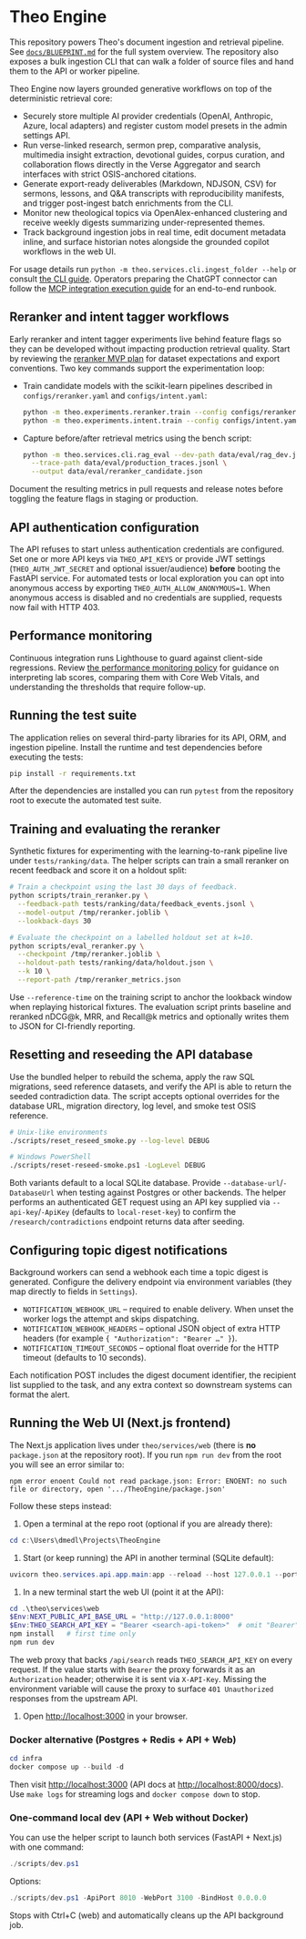 # Theo Engine

This repository powers Theo's document ingestion and retrieval pipeline. See [`docs/BLUEPRINT.md`](docs/BLUEPRINT.md) for the full system overview. The repository also exposes a bulk ingestion CLI that can walk a folder of source files and hand them to the API or worker pipeline.

Theo Engine now layers grounded generative workflows on top of the deterministic retrieval core:

- Securely store multiple AI provider credentials (OpenAI, Anthropic, Azure, local adapters) and register custom model presets in the admin settings API.
- Run verse-linked research, sermon prep, comparative analysis, multimedia insight extraction, devotional guides, corpus curation, and collaboration flows directly in the Verse Aggregator and search interfaces with strict OSIS-anchored citations.
- Generate export-ready deliverables (Markdown, NDJSON, CSV) for sermons, lessons, and Q&A transcripts with reproducibility manifests, and trigger post-ingest batch enrichments from the CLI.
- Monitor new theological topics via OpenAlex-enhanced clustering and receive weekly digests summarizing under-represented themes.
- Track background ingestion jobs in real time, edit document metadata inline, and surface historian notes alongside the grounded copilot workflows in the web UI.

For usage details run `python -m theo.services.cli.ingest_folder --help` or consult [the CLI guide](docs/CLI.md). Operators preparing the ChatGPT connector can follow the [MCP integration execution guide](docs/mcp_integration_guide.md) for an end-to-end runbook.

## Reranker and intent tagger workflows

Early reranker and intent tagger experiments live behind feature flags so they can be
developed without impacting production retrieval quality. Start by reviewing the
[reranker MVP plan](docs/reranker_mvp.md) for dataset expectations and export
conventions. Two key commands support the experimentation loop:

- Train candidate models with the scikit-learn pipelines described in
  `configs/reranker.yaml` and `configs/intent.yaml`:

  ```bash
  python -m theo.experiments.reranker.train --config configs/reranker.yaml
  python -m theo.experiments.intent.train --config configs/intent.yaml
  ```

- Capture before/after retrieval metrics using the bench script:

  ```bash
  python -m theo.services.cli.rag_eval --dev-path data/eval/rag_dev.jsonl \
    --trace-path data/eval/production_traces.jsonl \
    --output data/eval/reranker_candidate.json
  ```

Document the resulting metrics in pull requests and release notes before toggling the
feature flags in staging or production.

## API authentication configuration

The API refuses to start unless authentication credentials are configured. Set one or more
API keys via `THEO_API_KEYS` or provide JWT settings (`THEO_AUTH_JWT_SECRET` and optional
issuer/audience) **before** booting the FastAPI service. For automated tests or local
exploration you can opt into anonymous access by exporting `THEO_AUTH_ALLOW_ANONYMOUS=1`.
When anonymous access is disabled and no credentials are supplied, requests now fail with
HTTP 403.

## Performance monitoring

Continuous integration runs Lighthouse to guard against client-side regressions. Review [the performance monitoring policy](docs/performance.md) for guidance on interpreting lab scores, comparing them with Core Web Vitals, and understanding the thresholds that require follow-up.

## Running the test suite

The application relies on several third-party libraries for its API, ORM, and ingestion pipeline.
Install the runtime and test dependencies before executing the tests:

```bash
pip install -r requirements.txt
```

After the dependencies are installed you can run `pytest` from the repository root to execute the automated test suite.

## Training and evaluating the reranker

Synthetic fixtures for experimenting with the learning-to-rank pipeline live under `tests/ranking/data`. The helper scripts can
train a small reranker on recent feedback and score it on a holdout split:

```bash
# Train a checkpoint using the last 30 days of feedback.
python scripts/train_reranker.py \
  --feedback-path tests/ranking/data/feedback_events.jsonl \
  --model-output /tmp/reranker.joblib \
  --lookback-days 30

# Evaluate the checkpoint on a labelled holdout set at k=10.
python scripts/eval_reranker.py \
  --checkpoint /tmp/reranker.joblib \
  --holdout-path tests/ranking/data/holdout.json \
  --k 10 \
  --report-path /tmp/reranker_metrics.json
```

Use `--reference-time` on the training script to anchor the lookback window when replaying historical fixtures. The evaluation
script prints baseline and reranked nDCG@k, MRR, and Recall@k metrics and optionally writes them to JSON for CI-friendly
reporting.

## Resetting and reseeding the API database

Use the bundled helper to rebuild the schema, apply the raw SQL migrations, seed reference
datasets, and verify the API is able to return the seeded contradiction data. The script accepts
optional overrides for the database URL, migration directory, log level, and smoke test OSIS
reference.

```bash
# Unix-like environments
./scripts/reset_reseed_smoke.py --log-level DEBUG

# Windows PowerShell
./scripts/reset-reseed-smoke.ps1 -LogLevel DEBUG
```

Both variants default to a local SQLite database. Provide `--database-url`/`-DatabaseUrl` when
testing against Postgres or other backends. The helper performs an authenticated GET request using
an API key supplied via `--api-key`/`-ApiKey` (defaults to `local-reset-key`) to confirm the
`/research/contradictions` endpoint returns data after seeding.

## Configuring topic digest notifications

Background workers can send a webhook each time a topic digest is generated. Configure the delivery endpoint via environment variables (they map directly to fields in `Settings`).

- `NOTIFICATION_WEBHOOK_URL` – required to enable delivery. When unset the worker logs the attempt and skips dispatching.
- `NOTIFICATION_WEBHOOK_HEADERS` – optional JSON object of extra HTTP headers (for example `{ "Authorization": "Bearer …" }`).
- `NOTIFICATION_TIMEOUT_SECONDS` – optional float override for the HTTP timeout (defaults to 10 seconds).

Each notification POST includes the digest document identifier, the recipient list supplied to the task, and any extra context so downstream systems can format the alert.

## Running the Web UI (Next.js frontend)

The Next.js application lives under `theo/services/web` (there is **no** `package.json` at the repository root). If you run `npm run dev` from the root you will see an error similar to:

```text
npm error enoent Could not read package.json: Error: ENOENT: no such file or directory, open '.../TheoEngine/package.json'
```

Follow these steps instead:

1. Open a terminal at the repo root (optional if you are already there):

```powershell
cd c:\Users\dmedl\Projects\TheoEngine
```

1. Start (or keep running) the API in another terminal (SQLite default):

```powershell
uvicorn theo.services.api.app.main:app --reload --host 127.0.0.1 --port 8000
```

1. In a new terminal start the web UI (point it at the API):

```powershell
cd .\theo\services\web
$Env:NEXT_PUBLIC_API_BASE_URL = "http://127.0.0.1:8000"
$Env:THEO_SEARCH_API_KEY = "Bearer <search-api-token>"  # omit "Bearer" to send the key via X-API-Key
npm install   # first time only
npm run dev
```

The web proxy that backs `/api/search` reads `THEO_SEARCH_API_KEY` on every request. If the value starts with `Bearer` the proxy
forwards it as an `Authorization` header; otherwise it is sent via `X-API-Key`. Missing the environment variable will cause the
proxy to surface `401 Unauthorized` responses from the upstream API.

1. Open <http://localhost:3000> in your browser.

### Docker alternative (Postgres + Redis + API + Web)

```powershell
cd infra
docker compose up --build -d
```

Then visit <http://localhost:3000> (API docs at <http://localhost:8000/docs>). Use `make logs` for streaming logs and `docker compose down` to stop.

### One-command local dev (API + Web without Docker)

You can use the helper script to launch both services (FastAPI + Next.js) with one command:

```powershell
./scripts/dev.ps1
```

Options:

```powershell
./scripts/dev.ps1 -ApiPort 8010 -WebPort 3100 -BindHost 0.0.0.0
```

Stops with Ctrl+C (web) and automatically cleans up the API background job.
